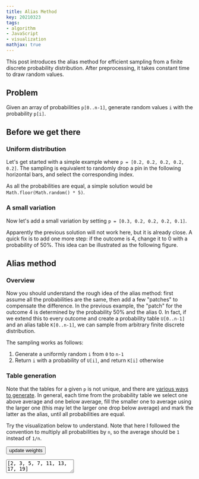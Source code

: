 ```yaml
---
title: Alias Method
key: 20210323
tags:
- algorithm
- JavaScript
- visualization
mathjax: true
---
```


This post introduces the alias method for efficient sampling from a finite discrete probability distribution. After preprocessing, it takes constant time to draw random values.



<!--more-->



## Problem

Given an array of probabilities `p[0..n-1]`, generate random values `i` with the probability `p[i]`.



## Before we get there

### Uniform distribution

Let's get started with a simple example where `p = [0.2, 0.2, 0.2, 0.2, 0.2]`. The sampling is equivalent to randomly drop a pin in the following horizontal bars, and select the corresponding index.

<div id="div-1"></div>

As all the probabilities are equal, a simple solution would be `Math.floor(Math.random() * 5)`.



### A small variation

Now let's add a small variation by setting `p = [0.3, 0.2, 0.2, 0.2, 0.1]`.

<div id="div-2"></div>

Apparently the previous solution will not work here, but it is already close. A quick fix is to add one more step: if the outcome is 4, change it to 0 with a probability of 50%. This idea can be illustrated as the following figure.

<div id="div-3"></div>



## Alias method

### Overview

Now you should understand the rough idea of the alias method: first assume all the probabilities are the same, then add a few "patches" to compensate the difference. In the previous example, the "patch" for the outcome 4 is determined by the probability 50% and the alias 0. In fact, if we extend this to every outcome and create a probability table `U[0..n-1]` and an alias table `K[0..n-1]`, we can sample from arbitrary finite discrete distribution.

The sampling works as follows:
1. Generate a uniformly random `i` from `0` to `n-1`
2. Return `i` with a probability of `U[i]`, and return `K[i]` otherwise



### Table generation

Note that the tables for a given `p` is not unique, and there are [various ways to generate](https://en.wikipedia.org/wiki/Alias_method#Table_generation). In general, each time from the probability table we select one above average and one below average, fill the smaller one to average using the larger one (this may let the larger one drop below average) and mark the latter as the alias, until all probabilities are equal.

Try the visualization below to understand. Note that here I followed the convention to multiply all probabilities by `n`, so the average should be `1` instead of `1/n`.

<button class="button button--info button--pill" onclick="update()">update weights</button>
<textarea id="weights">[2, 3, 5, 7, 11, 13, 17, 19]</textarea>
<div id="div-4"></div>


<script src="https://cdnjs.cloudflare.com/ajax/libs/plotly.js/1.58.4/plotly.min.js"></script>
<link rel="stylesheet" href="/assets/20210323/style.css">
<script src='/assets/20210323/color_gen.js'></script>
<script src='/assets/20210323/table_gen.js'></script>
<script src='/assets/20210323/bar_charts.js'></script>
